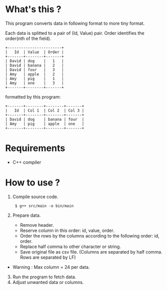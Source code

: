 # What's this ?
This program converts data in following format to more tiny format.

Each data is splitted to a pair of (Id, Value) pair.
Order identifies the order(nth of the field).

    +------------------------+
    |   Id  | Value  | Order |
    +-------+--------+-------+
    | David | dog    |   1   |
    | David | banana |   2   |
    | David | four   |   3   |
    | Amy   | apple  |   2   |
    | Amy   | pig    |   1   |
    | Amy   | one    |   3   |
    +-------+--------+-------+

formatted by this program:

    +-------+--------+--------+-------+
    |   Id  | Col 1  | Col 2  | Col 3 |
    +-------+--------+--------+-------+
    | David | dog    | banana | four  |
    | Amy   | pig    | apple  | one   |
    +-------+--------+--------+-------+

# Requirements
* C++ compiler

# How to use ?
1. Compile source code.

        $ g++ src/main -o bin/main

2. Prepare data.

   * Remove header.
   * Reserve column in this order: id, value, order.
   * Order the rows by the columns according to the following order: id, order.
   * Replace half comma to other character or string.
   * Save original file as csv file. (Columns are separated by half comma. Rows are separated by LF)

* Warning : Max column = 24 per data.

3. Run the program to fetch data.
4. Adjust unwanted data or columns.

